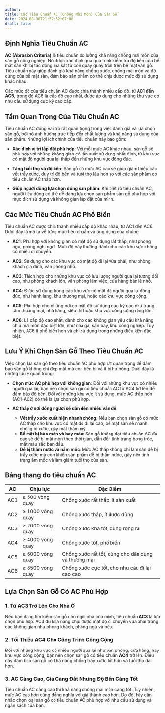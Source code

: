 ```yaml
---
author: 
title: Các Tiêu Chuẩn AC (Chống Mài Mòn) Của Sàn Gỗ 
date: 2024-08-30T21:52:52+07:00
draft: false
---
```


## Định Nghĩa Tiêu Chuẩn AC

**AC (Abrasion Criteria)** là tiêu chuẩn đo lường khả năng chống mài mòn của sàn gỗ công nghiệp. Nó được xác định qua quá trình kiểm tra độ bền của bề mặt sàn khi bị tác động ma sát từ con quay quay tròn trên bề mặt ván gỗ. Tiêu chuẩn này giúp đánh giá khả năng chống xước, chống mài mòn và độ cứng của bề mặt sàn, đảm bảo sản phẩm có thể chịu được mức độ sử dụng khác nhau.

Các mức độ của tiêu chuẩn AC được chia thành nhiều cấp độ, từ **AC1 đến AC5**, trong đó AC6 là cấp độ cao nhất, được áp dụng cho những khu vực có nhu cầu sử dụng cực kỳ cao cấp.

## Tầm Quan Trọng Của Tiêu Chuẩn AC

Tiêu chuẩn AC đóng vai trò rất quan trọng trong việc đánh giá và lựa chọn sàn gỗ, bởi nó ảnh hưởng trực tiếp đến chất lượng và khả năng sử dụng của sản phẩm. Những lợi ích chính của tiêu chuẩn này bao gồm:

- **Xác định vị trí lắp đặt phù hợp**: Với mỗi mức AC khác nhau, sàn gỗ sẽ phù hợp với những không gian có tần suất sử dụng nhất định, từ khu vực có mật độ người qua lại thấp đến những khu vực đông đúc.
  
- **Tăng tuổi thọ và độ bền**: Sàn gỗ có mức AC cao sẽ giúp giảm thiểu các vết trầy xước, duy trì độ bền và tuổi thọ lâu hơn so với các sản phẩm có tiêu chuẩn AC thấp hơn.

- **Giúp người dùng lựa chọn đúng sản phẩm**: Khi biết rõ tiêu chuẩn AC, người tiêu dùng có thể dễ dàng lựa chọn sản phẩm sàn gỗ phù hợp với mục đích sử dụng và không gian lắp đặt của mình.

## Các Mức Tiêu Chuẩn AC Phổ Biến

Tiêu chuẩn AC được chia thành nhiều cấp độ khác nhau, từ AC1 đến AC6. Dưới đây là mô tả về từng mức tiêu chuẩn và ứng dụng của chúng:

- **AC1**: Phù hợp với không gian có mật độ sử dụng rất thấp, như phòng ngủ, phòng nghỉ ngơi. Mức độ này thường dành cho các khu vực không có nhiều di chuyển.

- **AC2**: Sử dụng cho các khu vực có mật độ đi lại vừa phải, như phòng khách gia đình, văn phòng nhỏ.

- **AC3**: Thích hợp cho những khu vực có lưu lượng người qua lại tương đối cao, như phòng khách lớn, văn phòng làm việc, cửa hàng bán lẻ nhỏ.

- **AC4**: Được sử dụng trong các khu vực có mật độ người qua lại đông đúc, như hành lang, khu thương mại, hoặc các khu vực công cộng.

- **AC5**: Phù hợp cho những nơi có mật độ sử dụng cực kỳ cao như trung tâm thương mại, nhà hàng, siêu thị hoặc khu vực công cộng rộng lớn.

- **AC6**: Là cấp độ cao nhất, dành cho các không gian yêu cầu khả năng chịu mài mòn đặc biệt lớn, như nhà ga, sân bay, khu công nghiệp. Tuy nhiên, AC6 ít phổ biến hơn và chỉ sử dụng trong những điều kiện đặc biệt.

## Lưu Ý Khi Chọn Sàn Gỗ Theo Tiêu Chuẩn AC

Việc chọn lựa sàn gỗ theo tiêu chuẩn AC phù hợp rất quan trọng để đảm bảo sàn gỗ không chỉ đẹp mắt mà còn bền bỉ và ít bị hư hỏng. Dưới đây là những lưu ý quan trọng:

- **Chọn mức AC phù hợp với không gian**: Đối với những khu vực có nhiều người qua lại, bạn nên chọn sàn gỗ có tiêu chuẩn AC từ AC4 trở lên để đảm bảo độ bền. Đối với những khu vực ít sử dụng, mức AC thấp hơn (AC1-AC2) có thể là lựa chọn phù hợp.

- **AC thấp ở nơi đông người sẽ dẫn đến nhiều vấn đề**:
  - **Vết trầy xước xuất hiện nhanh chóng**: Nếu bạn chọn sàn gỗ có mức AC thấp cho khu vực có mật độ đi lại cao, bề mặt sàn sẽ nhanh chóng bị xước, gây mất thẩm mỹ.
  - **Bề mặt bị bào mòn và bay màu**: Sàn gỗ không đạt tiêu chuẩn AC đủ cao sẽ dễ bị mài mòn theo thời gian, dẫn đến tình trạng bong tróc, mất màu sắc ban đầu.
  - **Dễ bị thấm nước và nấm mốc**: Mức AC thấp không chỉ làm sàn dễ bị trầy xước mà còn khiến sản phẩm dễ bị thấm nước, gây nên tình trạng ẩm mốc và làm giảm tuổi thọ của sàn.

## Bảng thang đo tiêu chuẩn AC

| AC   | Chịu lực           | Đặc Điểm                                           |
|------|-------------------|---------------------------------------------------|
| AC1  | ≥ 500 vòng quay   | Chống xước rất thấp, ít sản xuất                   |
| AC2  | ≥ 1000 vòng quay  | Chống xước thấp, ít được dùng                            |
| AC3  | ≥ 2000 vòng quay  | Chống xước khá tốt, dùng rộng rãi                   |
| AC4  | ≥ 4000 vòng quay  | Chống xước tốt, phổ biến                            |
| AC5  | ≥ 6000 vòng quay  | Chống xước rất tốt, dùng cho dân dụng và thương mại |
| AC6  | ≥ 8500 vòng quay  | Chống xước cực tốt, cho nhu cầu đi lại cao cao                 |

## Lựa Chọn Sàn Gỗ Có AC Phù Hợp

### 1. Từ AC3 Trở Lên Cho Nhà Ở
Nếu bạn đang tìm kiếm sàn gỗ cho ngôi nhà của mình, tiêu chuẩn **AC3** là lựa chọn phù hợp. AC3 đủ khả năng chịu được mật độ di chuyển vừa phải trong các không gian như phòng khách, phòng ngủ và bếp.

### 2. Tối Thiểu AC4 Cho Công Trình Công Cộng
Đối với những khu vực có nhiều người qua lại như văn phòng, cửa hàng, hay khu vực công cộng, bạn nên chọn sàn gỗ có tiêu chuẩn **AC4** trở lên. Điều này đảm bảo sàn gỗ có khả năng chống trầy xước tốt hơn và tuổi thọ dài hơn.

### 3. AC Càng Cao, Giá Càng Đắt Nhưng Độ Bền Càng Tốt
Tiêu chuẩn AC càng cao thì khả năng chống mài mòn càng tốt. Tuy nhiên, mức AC cao hơn cũng đồng nghĩa với giá thành cao hơn. Do đó, hãy cân nhắc chọn loại sàn gỗ có tiêu chuẩn AC phù hợp với nhu cầu sử dụng và ngân sách của bạn.

